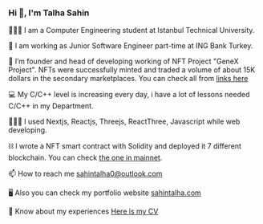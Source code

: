 ### Hi 👋, I'm Talha Sahin


👨🏻‍🎓 I am a Computer Engineering student at Istanbul Technical University.

🏦 I am working as Junior Software Engineer part-time at ING Bank Turkey.

🔭 I’m founder and head of developing working of NFT Project "GeneX Project".  NFTs were successfully minted and traded a volume of about 15K dollars in the secondary marketplaces. You can check all from [links here](https://linktr.ee/genexprojectnft) 

💻 My C/C++ level is increasing every day, i have a lot of lessons needed C/C++ in my Department.

👨🏻‍💻 I used Nextjs, Reactjs, Threejs, ReactThree, Javascript while web developing. 

⛓ I wrote a NFT smart contract with Solidity and deployed it 7 different blockchain. You can check [the one in mainnet](https://etherscan.io/address/0x959e0667313051f573927C0cA8AE091b077da6A0#code). 

📫 How to reach me sahintalha0@outlook.com

🖥 Also you can check my portfolio website [sahintalha.com](https://sahintalha.com)

📄 Know about my experiences [Here is my CV](https://sahintalha.com/files/resume.pdf)
